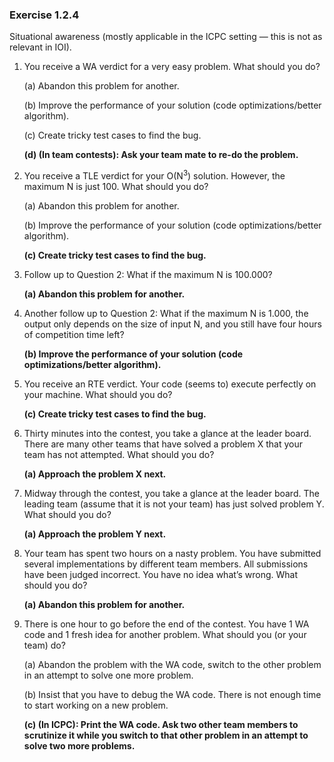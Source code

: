 ### Exercise 1.2.4

Situational awareness (mostly applicable in the ICPC setting — this is not as relevant in IOI).

1. You receive a WA verdict for a very easy problem. What should you do?

   (a) Abandon this problem for another.

   (b) Improve the performance of your solution (code optimizations/better algorithm).

   (c) Create tricky test cases to find the bug.

   **(d) (In team contests): Ask your team mate to re-do the problem.**

2. You receive a TLE verdict for your O(N<sup>3</sup>) solution. However, the maximum N is just 100. What should you do?

   (a) Abandon this problem for another.

   (b) Improve the performance of your solution (code optimizations/better algorithm).

   **(c) Create tricky test cases to find the bug.**

3. Follow up to Question 2: What if the maximum N is 100.000?

   **(a) Abandon this problem for another.**

4. Another follow up to Question 2: What if the maximum N is 1.000, the output only depends on the size of input N, and you still have four hours of competition time left?

   **(b) Improve the performance of your solution (code optimizations/better algorithm).**

5. You receive an RTE verdict. Your code (seems to) execute perfectly on your machine. What should you do?

   **(c) Create tricky test cases to find the bug.**

6. Thirty minutes into the contest, you take a glance at the leader board. There are many other teams that have solved a problem X that your team has not attempted. What should you do?

   **(a) Approach the problem X next.**

7. Midway through the contest, you take a glance at the leader board. The leading team (assume that it is not your team) has just solved problem Y. What should you do?

   **(a) Approach the problem Y next.**

8. Your team has spent two hours on a nasty problem. You have submitted several implementations by different team members. All submissions have been judged incorrect. You have no idea what’s wrong. What should you do?

   **(a) Abandon this problem for another.**

9. There is one hour to go before the end of the contest. You have 1 WA code and 1 fresh idea for another problem. What should you (or your team) do?

   (a) Abandon the problem with the WA code, switch to the other problem in an attempt to solve one more problem.

   (b) Insist that you have to debug the WA code. There is not enough time to start working on a new problem.

   **(c) (In ICPC): Print the WA code. Ask two other team members to scrutinize it while you switch to that other problem in an attempt to solve two more problems.**

